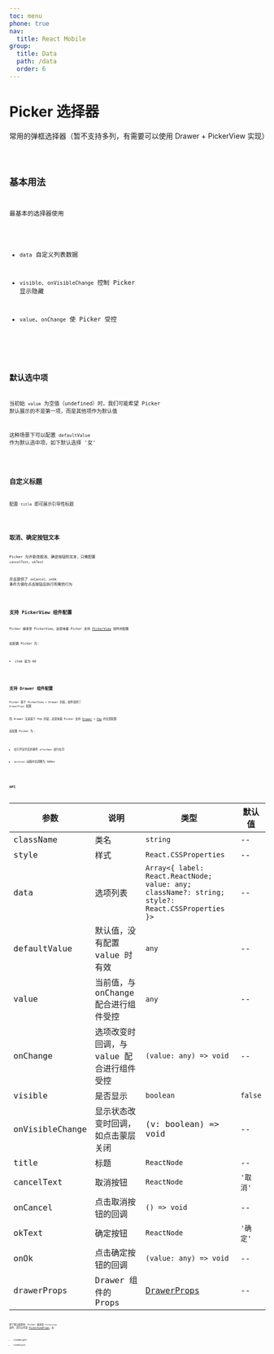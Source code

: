 ```yaml
---
toc: menu
phone: true
nav:
  title: React Mobile
group:
  title: Data
  path: /data
  order: 6
---
```


# Picker 选择器

常用的弹框选择器（暂不支持多列，有需要可以使用 Drawer + PickerView 实现）

<code src='./demos' phone />

## 基本用法

最基本的选择器使用

- `data` 自定义列表数据

- `visible`、`onVisibleChange` 控制 Picker 显示隐藏

- `value`、`onChange` 使 Picker 受控

<code src='./demos/demo-basic' />

## 默认选中项

当初始 `value` 为空值（undefined）时，我们可能希望 Picker 默认展示的不是第一项，而是其他项作为默认值

这种场景下可以配置 `defaultValue` 作为默认选中项，如下默认选择 '女'

<code src='./demos/demo-default' />

## 自定义标题

配置 `title` 即可展示引导性标题

<code src='./demos/demo-title' />

## 取消、确定按钮文本

Picker 允许更改取消、确定按钮的文本，只需配置 `cancelText`、`okText`

并且提供了 `onCancel`、`onOk` 事件方便在点击按钮后执行所需的行为

<code src='./demos/demo-btn-text' />

## 支持 PickerView 组件配置

Picker 继承至 PickerView，这意味着 Picker 支持 [PickerView](/react-mobile/data/picker-view#api) 组件的配置

如配置 Picker 为：

- item 高为 60

<code src='./demos/demo-picker-view' />

## 支持 Drawer 组件配置

Picker 基于 PickerView + Drawer 封装，组件提供了 `DrawerProps` 配置

而 Drawer 又是基于 Pop 封装，这意味着 Picker 支持 [Drawer](/react-mobile/feedback/drawer#api) + [Pop](/react-mobile/basic/pop#api) 的全部配置

如配置 Picker 为：

- 在打开完毕后的事件 `afterOpen` 进行吐司

- `duration` 动画时长调整为 500ms

<code src='./demos/demo-picker-view' />

## API

| 参数 | 说明               | 类型         | 默认值 |
|------|--------------------|--------------|--------|
| className    | 类名                                         | `string`                                                     | --     |
| style        | 样式                                         | `React.CSSProperties`                                        | --     |
| data            | 选项列表                                  | `Array<{ label: React.ReactNode; value: any; className?: string; style?: React.CSSProperties }>` | --       |
| defaultValue    | 默认值，没有配置 value 时有效             | `any`                                                        | --       |
| value           | 当前值，与 onChange 配合进行组件受控      | `any`                                                        | --       |
| onChange        | 选项改变时回调，与 value 配合进行组件受控 | `(value: any) => void`                                       | --       |
| visible         | 是否显示                                  | `boolean`                                                    | `false`  |
| onVisibleChange | 显示状态改变时回调，如点击蒙层关闭        | (v: boolean) => void                                         | --       |
| title           | 标题                                      | `ReactNode`                                                  | --       |
| cancelText      | 取消按钮                                  | `ReactNode`                                                  | `'取消'` |
| onCancel        | 点击取消按钮的回调                        | `() => void`                                                 | --       |
| okText          | 确定按钮                                  | `ReactNode`                                                  | `'确定'` |
| onOk            | 点击确定按钮的回调                        | `(value: any) => void`                                       | --       |
| drawerProps     | Drawer 组件的 Props                       | [DrawerProps](/react-mobile/feedback/drawer#api)         | --       |

除了默认配置项，Picker 继承至 `PickerView` 组件，还可以传递 [PickerViewProps](/react-mobile/data/picker-view#api)，如

- itemHeight
- itemCount